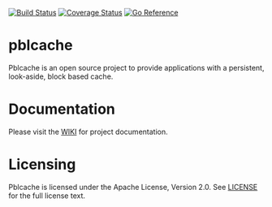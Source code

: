 [![Build Status](https://travis-ci.org/pblcache/pblcache.svg?branch=master)](https://travis-ci.org/pblcache/pblcache)
[![Coverage Status](https://coveralls.io/repos/pblcache/pblcache/badge.svg?branch=master)](https://coveralls.io/r/pblcache/pblcache?branch=master)
[![Go Reference](https://godoc.org/github.com/pblcache/pblcache?status.png)](https://godoc.org/github.com/pblcache/pblcache)

# pblcache

Pblcache is an open source project to provide applications with a persistent, look-aside, block based cache.

# Documentation
Please visit the [WIKI](https://github.com/pblcache/pblcache/wiki) for project documentation.

# Licensing
Pblcache is licensed under the Apache License, Version 2.0.  See [LICENSE](https://github.com/pblcache/pblcache/blob/master/LICENSE) for the full license text.
